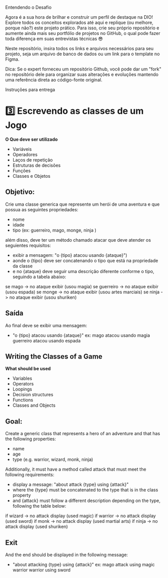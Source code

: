Entendendo o Desafio
 
Agora é a sua hora de brilhar e construir um perfil de destaque na DIO! Explore todos os conceitos explorados até aqui e replique (ou melhore, porque não?) este projeto prático. Para isso, crie seu próprio repositório e aumente ainda mais seu portfólio de projetos no GitHub, o qual pode fazer toda diferença em suas entrevistas técnicas 😎
 
Neste repositório, insira todos os links e arquivos necessários para seu projeto, seja um arquivo de banco de dados ou um link para o template no Figma.
 
Dica: Se o expert forneceu um repositório Github, você pode dar um "fork" no repositório dele para organizar suas alterações e evoluções mantendo uma referência direta ao código-fonte original.
 
Instruções para entrega
# 3️⃣ Escrevendo as classes de um Jogo

**O Que deve ser utilizado**

- Variáveis
- Operadores
- Laços de repetição
- Estruturas de decisões
- Funções
- Classes e Objetos

## Objetivo:

Crie uma classe generica que represente um herói de uma aventura e que possua as seguintes propriedades:

- nome
- idade
- tipo (ex: guerreiro, mago, monge, ninja )

além disso, deve ter um método chamado atacar que deve atender os seguientes requisitos:

- exibir a mensagem: "o {tipo} atacou usando {ataque}")
- aonde o {tipo} deve ser concatenando o tipo que está na propriedade da classe
- e no {ataque} deve seguir uma descrição diferente conforme o tipo, seguindo a tabela abaixo:

se mago -> no ataque exibir (usou magia)
se guerreiro -> no ataque exibir (usou espada)
se monge -> no ataque exibir (usou artes marciais)
se ninja -> no ataque exibir (usou shuriken)

## Saída

Ao final deve se exibir uma mensagem:

- "o {tipo} atacou usando {ataque}"
  ex: mago atacou usando magia
  guerreiro atacou usando espada
 

 

## Writing the Classes of a Game

**What should be used**

* Variables
* Operators
* Loopings
* Decision structures
* Functions
* Classes and Objects

## Goal:

Create a generic class that represents a hero of an adventure and that has the following properties:

* name
* age
* type (e.g. warrior, wizard, monk, ninja)

Additionally, it must have a method called attack that must meet the following requirements:

* display a message: "about attack {type} using {attack}"
* where the {type} must be concatenated to the type that is in the class property
* and {attack} must follow a different description depending on the type, following the table below:

if wizard -> no attack display (used magic)
if warrior -> no attack display (used sword)
if monk -> no attack display (used martial arts)
if ninja -> no attack display (used shuriken)

## Exit

And the end should be displayed in the following message:

* "about attacking {type} using {attack}"
 ex: mago attack using magic
  warrior warrior using sword